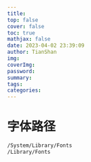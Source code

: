 ```yaml
---
title: 
top: false
cover: false
toc: true
mathjax: false
date: 2023-04-02 23:39:09
author: TianShan
img:
coverImg:
password: 
summary:
tags:
categories:
---
```


# 字体路径
```bash
/System/Library/Fonts
/Library/Fonts
```
